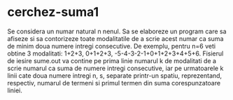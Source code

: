 # cerchez-suma1
Se considera un numar natural n nenul. Sa se elaboreze un program care sa afiseze si sa contorizeze toate modalitatile de a scrie acest numar ca suma de minim doua numere intregi consecutive. De exemplu, pentru n=6 veti obtine 3 modalitati: 1+2+3, 0+1+2+3, -5-4-3-2-1+0+1+2+3+4+5+6. Fisierul de iesire sume.out va contine pe prima linie numarul k de modalitati de a scrie numarul ca suma de numere intregi consecutive, iar pe urmatoarele k linii cate doua numere intregi n, s, separate printr-un spatiu, reprezentand, respectiv, numarul de termeni si primul termen din suma corespunzatoare liniei.
